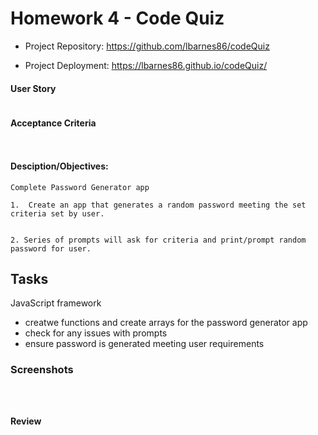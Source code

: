 # Homework 4 - Code Quiz

- Project Repository: https://github.com/lbarnes86/codeQuiz

- Project Deployment:  https://lbarnes86.github.io/codeQuiz/



#### User Story
```

```


#### Acceptance Criteria

```


```

#### Desciption/Objectives:

```
Complete Password Generator app

1.  Create an app that generates a random password meeting the set criteria set by user.


2. Series of prompts will ask for criteria and print/prompt random password for user.

```


## Tasks

JavaScript framework 
- creatwe functions and create arrays for the password generator app
- check for any issues with prompts
- ensure password is generated meeting user requirements



### Screenshots
```



```

#### Review
```

```